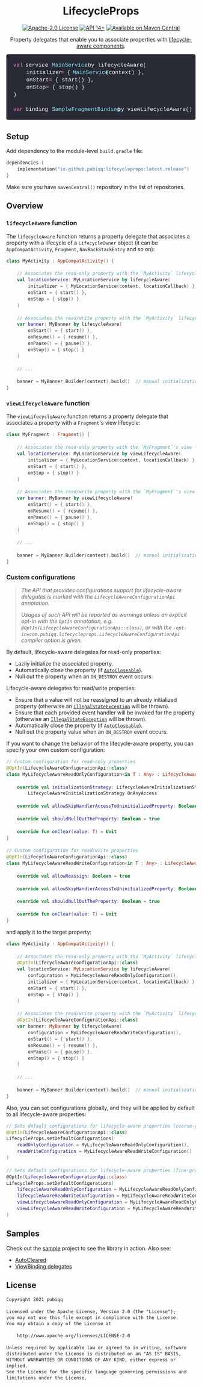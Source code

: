 <h1 align="center">LifecycleProps</h1>
<p align="center">
    <a href="LICENSE.md"><img src="https://img.shields.io/badge/License-Apache%202.0-blue?style=flat" alt="Apache-2.0 License" /></a>
    <a href="https://developer.android.com/about/versions"><img src="https://img.shields.io/badge/API-14%2B-brightgreen?style=flat" alt="API 14+" /></a>
    <a href="https://search.maven.org/artifact/io.github.pubiqq/lifecycleprops"><img src="https://img.shields.io/maven-central/v/io.github.pubiqq/lifecycleprops?style=flat&label=Maven%20Central&color=orange" alt="Available on Maven Central" /></a>
</p>
<p align="center">Property delegates that enable you to associate properties with <a href="https://developer.android.com/topic/libraries/architecture/lifecycle">lifecycle-aware components</a>.</p>
<p align="center">
<img src="./assets/banner.svg" width="540" />
</p>

## Setup

Add dependency to the module-level `build.gradle` file:

```kotlin
dependencies {
    implementation("io.github.pubiqq:lifecycleprops:latest.release")
}
```

Make sure you have `mavenCentral()` repository in the list of repositories.

## Overview

### `lifecycleAware` function

The `lifecycleAware` function returns a property delegate that associates a property with a
lifecycle of a `LifecycleOwner` object (it can be `AppCompatActivity`, `Fragment`,
`NavBackStackEntry` and so on):

```kotlin
class MyActivity : AppCompatActivity() {

    // Associates the read-only property with the `MyActivity` lifecycle
    val locationService: MyLocationService by lifecycleAware(
        initializer = { MyLocationService(context, locationCallback) },
        onStart = { start() },
        onStop = { stop() }
    )

    // Associates the read/write property with the `MyActivity` lifecycle
    var banner: MyBanner by lifecycleAware(
        onStart() = { start() },
        onResume() = { resume() },
        onPause() = { pause() },
        onStop() = { stop() }
    )

    // ...

    banner = MyBanner.Builder(context).build()  // manual initialization of the read/write property
}
```

### `viewLifecycleAware` function

The `viewLifecycleAware` function returns a property delegate that associates a property with a
`Fragment`'s view lifecycle:

```kotlin
class MyFragment : Fragment() {

    // Associates the read-only property with the `MyFragment`'s view lifecycle
    val locationService: MyLocationService by viewLifecycleAware(
        initializer = { MyLocationService(context, locationCallback) },
        onStart = { start() },
        onStop = { stop() }
    )

    // Associates the read/write property with the `MyFragment`'s view lifecycle
    var banner: MyBanner by viewLifecycleAware(
        onStart() = { start() },
        onResume() = { resume() },
        onPause() = { pause() },
        onStop() = { stop() }
    )

    // ...

    banner = MyBanner.Builder(context).build()  // manual initialization of a read/write property
}
```

### Custom configurations

> *The API that provides configurations support for lifecycle-aware delegates is marked with
the `LifecycleAwareConfigurationApi` annotation.*
>
> *Usages of such API will be reported as warnings unless an explicit opt-in with the `OptIn`
annotation, e.g. `@OptIn(LifecycleAwareConfigurationApi::class)`, or with
the `-opt-in=com.pubiqq.lifecycleprops.LifecycleAwareConfigurationApi` compiler option is given.*

By default, lifecycle-aware delegates for read-only properties:

- Lazily initialize the associated property.
- Automatically close the property
  (if [`AutoCloseable`](https://docs.oracle.com/javase/7/docs/api/java/lang/AutoCloseable.html)).
- Null out the property when an `ON_DESTROY` event occurs.

Lifecycle-aware delegates for read/write properties:

- Ensure that a value will not be reassigned to an already initialized property (otherwise
  an [`IllegalStateException`](https://docs.oracle.com/javase/7/docs/api/java/lang/IllegalStateException.html)
  will be thrown).
- Ensure that each provided event handler will be invoked for the property (otherwise
  an [`IllegalStateException`](https://docs.oracle.com/javase/7/docs/api/java/lang/IllegalStateException.html)
  will be thrown).
- Automatically close the property
  (if [`AutoCloseable`](https://docs.oracle.com/javase/7/docs/api/java/lang/AutoCloseable.html)).
- Null out the property value when an `ON_DESTROY` event occurs.

If you want to change the behavior of the lifecycle-aware property, you can specify your own custom
configuration:

```kotlin
// Custom configuration for read-only properties
@OptIn(LifecycleAwareConfigurationApi::class)
class MyLifecycleAwareReadOnlyConfiguration<in T : Any> : LifecycleAwareReadOnlyConfiguration<T> {

    override val initializationStrategy: LifecycleAwareInitializationStrategy =
        LifecycleAwareInitializationStrategy.OnAnyAccess

    override val allowSkipHandlerAccessToUninitializedProperty: Boolean = false

    override val shouldNullOutTheProperty: Boolean = true

    override fun onClear(value: T) = Unit
}

// Custom configuration for read/write properties
@OptIn(LifecycleAwareConfigurationApi::class)
class MyLifecycleAwareReadWriteConfiguration<in T : Any> : LifecycleAwareReadWriteConfiguration<T> {

    override val allowReassign: Boolean = true

    override val allowSkipHandlerAccessToUninitializedProperty: Boolean = true

    override val shouldNullOutTheProperty: Boolean = true

    override fun onClear(value: T) = Unit
}
```

and apply it to the target property:

```kotlin
class MyActivity : AppCompatActivity() {

    // Associates the read-only property with the `MyActivity` lifecycle (`MyLifecycleAwareReadOnlyConfiguration` is used)
    @OptIn(LifecycleAwareConfigurationApi::class)
    val locationService: MyLocationService by lifecycleAware(
        configuration = MyLifecycleAwareReadOnlyConfiguration(),
        initializer = { MyLocationService(context, locationCallback) },
        onStart = { start() },
        onStop = { stop() }
    )

    // Associates the read/write property with the `MyActivity` lifecycle (`MyLifecycleAwareReadWriteConfiguration` is used)
    @OptIn(LifecycleAwareConfigurationApi::class)
    var banner: MyBanner by lifecycleAware(
        configuration = MyLifecycleAwareReadWriteConfiguration(),
        onStart() = { start() },
        onResume() = { resume() },
        onPause() = { pause() },
        onStop() = { stop() }
    )

    // ...

    banner = MyBanner.Builder(context).build()  // manual initialization of the read/write property
}
```

Also, you can set configurations globally, and they will be applied by default to all
lifecycle-aware properties:

```kotlin
// Sets default configurations for lifecycle-aware properties (coarse-grained)
@OptIn(LifecycleAwareConfigurationApi::class)
LifecycleProps.setDefaultConfigurations(
    readOnlyConfiguration = MyLifecycleAwareReadOnlyConfiguration(),
    readWriteConfiguration = MyLifecycleAwareReadWriteConfiguration()
)

// Sets default configurations for lifecycle-aware properties (fine-grained)
@OptIn(LifecycleAwareConfigurationApi::class)
LifecycleProps.setDefaultConfigurations(
    lifecycleAwareReadOnlyConfiguration = MyLifecycleAwareReadOnlyConfiguration(),
    lifecycleAwareReadWriteConfiguration = MyLifecycleAwareReadWriteConfiguration(),
    viewLifecycleAwareReadOnlyConfiguration = MyLifecycleAwareReadOnlyConfiguration(),
    viewLifecycleAwareReadWriteConfiguration = MyLifecycleAwareReadWriteConfiguration()
)
```

## Samples

Check out the [sample](https://github.com/pubiqq/lifecycleprops/tree/main/sample) project to see the
library in action. Also see:

- [AutoCleared](./docs/AutoCleared.md)
- [ViewBinding delegates](./docs/ViewBindingDelegates.md)

## License

    Copyright 2021 pubiqq
    
    Licensed under the Apache License, Version 2.0 (the "License");
    you may not use this file except in compliance with the License.
    You may obtain a copy of the License at
    
        http://www.apache.org/licenses/LICENSE-2.0
    
    Unless required by applicable law or agreed to in writing, software
    distributed under the License is distributed on an "AS IS" BASIS,
    WITHOUT WARRANTIES OR CONDITIONS OF ANY KIND, either express or implied.
    See the License for the specific language governing permissions and
    limitations under the License.